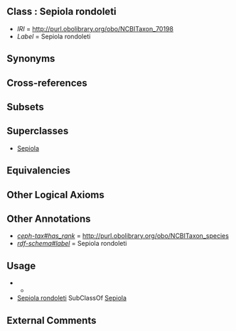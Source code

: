 
## Class : Sepiola rondoleti

 * *IRI* = http://purl.obolibrary.org/obo/NCBITaxon_70198
 * *Label* = Sepiola rondoleti

## Synonyms


## Cross-references


## Subsets


## Superclasses

 * [Sepiola](../../NCBITaxon/36/NCBITaxon_34536.md)

## Equivalencies


## Other Logical Axioms


## Other Annotations

 * *[ceph-tax#has_rank](../../ceph-tax#has/nk/ceph-tax#has_rank.md)* = http://purl.obolibrary.org/obo/NCBITaxon_species
 * *[rdf-schema#label](../../el/rdf-schema#label.md)* = Sepiola rondoleti

## Usage

 * -
 * [Sepiola rondoleti](../../NCBITaxon/98/NCBITaxon_70198.md) SubClassOf [Sepiola](../../NCBITaxon/36/NCBITaxon_34536.md)

## External Comments

